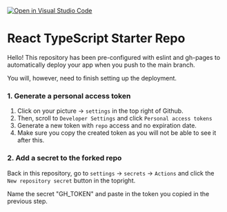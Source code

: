[![Open in Visual Studio Code](https://classroom.github.com/assets/open-in-vscode-f059dc9a6f8d3a56e377f745f24479a46679e63a5d9fe6f495e02850cd0d8118.svg)](https://classroom.github.com/online_ide?assignment_repo_id=7543408&assignment_repo_type=AssignmentRepo)
# React TypeScript Starter Repo

Hello! This repository has been pre-configured with eslint and gh-pages to automatically deploy your app when you push to the main branch.

You will, however, need to finish setting up the deployment.

### 1. Generate a personal access token

1. Click on your picture -> `settings` in the top right of Github.
2. Then, scroll to `Developer Settings` and click `Personal access tokens`
3. Generate a new token with `repo` access and no expiration date.
4. Make sure you copy the created token as you will not be able to see it after this.

### 2. Add a secret to the forked repo

Back in this repository, go to `settings` -> `secrets` -> `Actions` and click the `New repository secret` button in the topright.

Name the secret "GH_TOKEN" and paste in the token you copied in the previous step.
